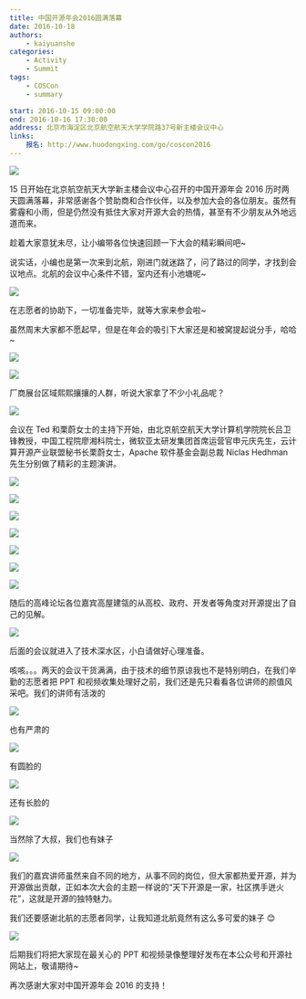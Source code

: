 ```yaml
---
title: 中国开源年会2016圆满落幕
date: 2016-10-18
authors:
    - kaiyuanshe
categories:
    - Activity
    - Summit
tags:
    - COSCon
    - summary

start: 2016-10-15 09:00:00
end: 2016-10-16 17:30:00
address: 北京市海淀区北京航空航天大学学院路37号新主楼会议中心
links:
    报名: http://www.huodongxing.com/go/coscon2016
---
```


![](COSCon-2016-summary/1erd31b17za.webp)

15 日开始在北京航空航天大学新主楼会议中心召开的中国开源年会 2016 历时两天圆满落幕，非常感谢各个赞助商和合作伙伴，以及参加大会的各位朋友。虽然有雾霾和小雨，但是仍然没有抵住大家对开源大会的热情，甚至有不少朋友从外地远道而来。

趁着大家意犹未尽，让小编带各位快速回顾一下大会的精彩瞬间吧~

<!-- more -->

说实话，小编也是第一次来到北航，刚进门就迷路了，问了路过的同学，才找到会议地点。北航的会议中心条件不错，室内还有小池塘呢~

![](COSCon-2016-summary/dgu9rkhmvv.png)

在志愿者的协助下，一切准备完毕，就等大家来参会啦~

虽然周末大家都不愿起早，但是在年会的吸引下大家还是和被窝提起说分手，哈哈~

![](COSCon-2016-summary/40cxjjy6j9s.webp)

![](COSCon-2016-summary/19wj6hw9lw3.png)

厂商展台区域熙熙攘攘的人群，听说大家拿了不少小礼品呢？

![](COSCon-2016-summary/6tkdx5yqbp.webp)

会议在 Ted 和栗蔚女士的主持下开始，由北京航空航天大学计算机学院院长吕卫锋教授，中国工程院廖湘科院士，微软亚太研发集团首席运营官申元庆先生，云计算开源产业联盟秘书长栗蔚女士，Apache 软件基金会副总裁 Niclas Hedhman 先生分别做了精彩的主题演讲。

![](COSCon-2016-summary/1q7e9xmnij7.webp)

![](COSCon-2016-summary/2edv9vqv5fz.webp)

![](COSCon-2016-summary/x4gy2zmx3a.webp)

![](COSCon-2016-summary/2n8jwqtiio4.png)

![](COSCon-2016-summary/1ivrbmk8sdw.webp)

![](COSCon-2016-summary/20b7umicpbv.webp)

![](COSCon-2016-summary/1mb2xawb934.webp)

随后的高峰论坛各位嘉宾高屋建瓴的从高校、政府、开发者等角度对开源提出了自己的见解。

![](COSCon-2016-summary/27nr6sy7szj.webp)

后面的会议就进入了技术深水区，小白请做好心理准备。

咳咳。。。两天的会议干货满满，由于技术的细节原谅我也不是特别明白，在我们辛勤的志愿者把 PPT 和视频收集处理好之前，我们还是先只看看各位讲师的颜值风采吧。我们的讲师有活泼的

![](COSCon-2016-summary/1g5k0himm98.png)

也有严肃的

![](COSCon-2016-summary/230swtkbae5.webp)

有圆脸的

![](COSCon-2016-summary/952t0xkgpc.webp)

还有长脸的

![](COSCon-2016-summary/cthjzoxi3q.webp)

当然除了大叔，我们也有妹子

![](COSCon-2016-summary/1dw20v3tq8c.webp)

我们的嘉宾讲师虽然来自不同的地方，从事不同的岗位，但大家都热爱开源，并为开源做出贡献，正如本次大会的主题一样说的“天下开源是一家，社区携手迸火花”，这就是开源的独特魅力。

我们还要感谢北航的志愿者同学，让我知道北航竟然有这么多可爱的妹子 😊

![](COSCon-2016-summary/15lx4zw37zz.webp)

后期我们将把大家现在最关心的 PPT 和视频录像整理好发布在本公众号和开源社网站上，敬请期待~

再次感谢大家对中国开源年会 2016 的支持！
